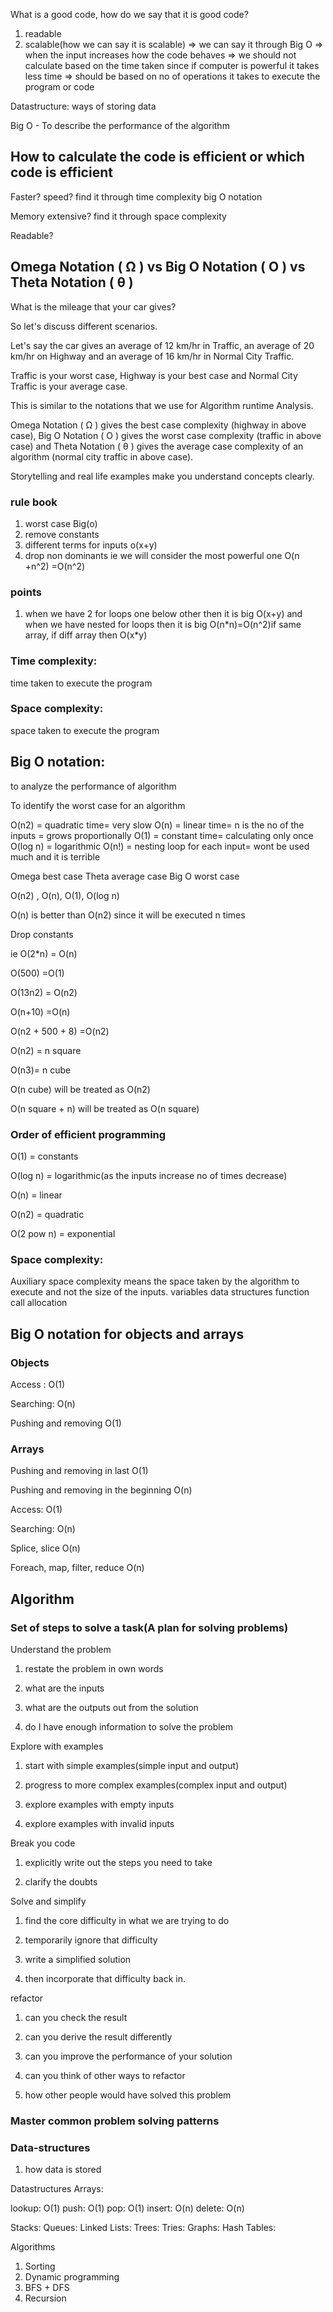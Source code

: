 What is a good code, how do we say that it is good code?

1. readable
2. scalable(how we can say it is scalable)
   => we can say it through Big O
   => when the input increases how the code behaves
   => we should not calculate based on the time taken since if computer is powerful it takes less time
   => should be based on no of operations it takes to execute the program or code

Datastructure: ways of storing data

Big O - To describe the performance of the algorithm

## How to calculate the code is efficient or which code is efficient

Faster? speed? find it through time complexity big O notation

Memory extensive? find it through space complexity

Readable?

## Omega Notation ( Ω ) vs Big O Notation ( O ) vs Theta Notation ( θ )

What is the mileage that your car gives?

So let's discuss different scenarios.

Let's say the car gives an average of 12 km/hr in Traffic, an average of 20 km/hr on Highway and an average of 16 km/hr in Normal City Traffic.

Traffic is your worst case, Highway is your best case and Normal City Traffic is your average case.

This is similar to the notations that we use for Algorithm runtime Analysis.

Omega Notation ( Ω ) gives the best case complexity (highway in above case), Big O Notation ( O ) gives the worst case complexity (traffic in above case) and Theta Notation ( θ ) gives the average case complexity of an algorithm (normal city traffic in above case).

Storytelling and real life examples make you understand concepts clearly.

### rule book

1. worst case Big(o)
2. remove constants
3. different terms for inputs o(x+y)
4. drop non dominants ie we will consider the most powerful one O(n +n^2) =O(n^2)

### points

1. when we have 2 for loops one below other then it is big O(x+y) and when we have nested for loops then it is big O(n\*n)=O(n^2)if same array, if diff array then O(x\*y)

### Time complexity:

time taken to execute the program

### Space complexity:

space taken to execute the program

## Big O notation:

to analyze the performance of algorithm

To identify the worst case for an algorithm

O(n2) = quadratic time= very slow
O(n) = linear time= n is the no of the inputs = grows proportionally
O(1) = constant time= calculating only once
O(log n) = logarithmic
O(n!) = nesting loop for each input= wont be used much and it is terrible

Omega best case
Theta average case
Big O worst case

O(n2) , O(n), O(1), O(log n)

O(n) is better than O(n2) since it will be executed n times

Drop constants

ie O(2\*n) = O(n)

O(500) =O(1)

O(13n2) = O(n2)

O(n+10) =O(n)

O(n2 + 500 + 8) =O(n2)

O(n2) = n square

O(n3)= n cube

O(n cube) will be treated as O(n2)

O(n square + n) will be treated as O(n square)

### Order of efficient programming

O(1) = constants

O(log n) = logarithmic(as the inputs increase no of times decrease)

O(n) = linear

O(n2) = quadratic

O(2 pow n) = exponential

### Space complexity:

Auxiliary space complexity means the space taken by the algorithm to execute and not the size of the inputs.
variables
data structures
function call
allocation

## Big O notation for objects and arrays

### Objects

Access : O(1)

Searching: O(n)

Pushing and removing O(1)

### Arrays

Pushing and removing in last O(1)

Pushing and removing in the beginning O(n)

Access: O(1)

Searching: O(n)

Splice, slice O(n)

Foreach, map, filter, reduce O(n)

## Algorithm

### Set of steps to solve a task(A plan for solving problems)

Understand the problem

1. restate the problem in own words

2. what are the inputs

3. what are the outputs out from the solution

4. do I have enough information to solve the problem

Explore with examples

1. start with simple examples(simple input and output)

2. progress to more complex examples(complex input and output)

3. explore examples with empty inputs

4. explore examples with invalid inputs

Break you code

1. explicitly write out the steps you need to take

2. clarify the doubts

Solve and simplify

1. find the core difficulty in what we are trying to do

2. temporarily ignore that difficulty

3. write a simplified solution

4. then incorporate that difficulty back in.

refactor

1. can you check the result

2. can you derive the result differently

3. can you improve the performance of your solution

4. can you think of other ways to refactor

5. how other people would have solved this problem

### Master common problem solving patterns

### Data-structures

1. how data is stored

Datastructures
Arrays:

lookup: O(1)
push: O(1)
pop: O(1)
insert: O(n)
delete: O(n)

Stacks:
Queues:
Linked Lists:
Trees:
Tries:
Graphs:
Hash Tables:

Algorithms

1. Sorting
2. Dynamic programming
3. BFS + DFS
4. Recursion
